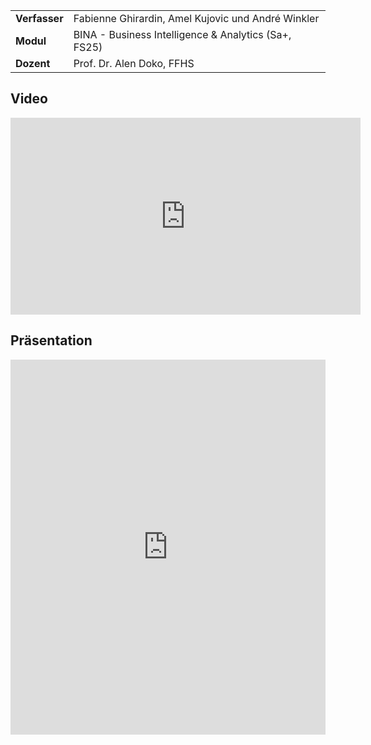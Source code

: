 
<div class="table-name-value" markdown="1">

| | |
| --- | --- |
| **Verfasser** | Fabienne Ghirardin, Amel Kujovic und André Winkler |
| **Modul** | BINA - Business Intelligence & Analytics (Sa+, FS25) |
| **Dozent** | Prof. Dr. Alen Doko, FFHS |

</div>

## Video

<iframe width="560" height="315" src="https://www.youtube.com/embed/2Zxy2RzAlQQ?si=TZCZkVHuBfINCz6d" title="YouTube video player" frameborder="0" allow="accelerometer; autoplay; clipboard-write; encrypted-media; gyroscope; picture-in-picture; web-share" referrerpolicy="strict-origin-when-cross-origin" allowfullscreen></iframe>

## Präsentation

<iframe src='https://view.officeapps.live.com/op/embed.aspx?src=[https://github.com/andre-winkler/LN_BINA_FS25/raw/refs/heads/main/presentation/BINA_Pr%C3%A4si_Solarenergie_FS2025.pptx]' width='100%' height='600px' frameborder='0'>


{% include_relative 1_management_summary.md %}
{% include_relative 2_einleitung.md %}
{% include_relative 3_vorgehen.md %}
{% include_relative 4_daten_sammeln.md %}
{% include_relative 5_daten_analysieren.md %}
{% include_relative 6_prognosen_und_szenarien.md %}
{% include_relative 7_diskussion.md %}
{% include_relative 8_fazit.md %}
{% include_relative 9_anhang.md %}